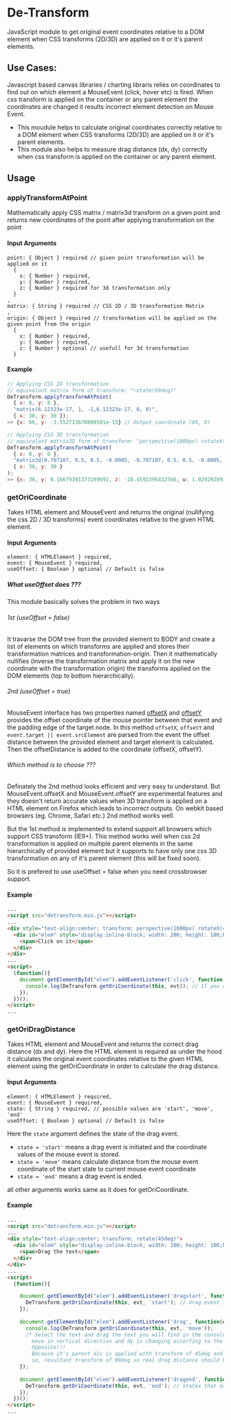 # De-Transform
JavaScript module to get original event coordinates relative to a DOM element when CSS transforms (2D/3D) are applied on it or it's parent elements.

## Use Cases:
Javascript based canvas libraries / charting libraris relies on coordinates to find out on which element a MouseEvent (click, hover etc) is fired. When css transform is applied on the container or any parent element the coordinates are changed it results incorrect element detection on Mouse Event.
 - This moudule helps to calculate original coordinates correctly relative to a DOM element when CSS transforms (2D/3D) are applied on it or it's parent elements.
 - This module also helps to measure drag distance (dx, dy) correctly when css transform is applied on the container or any parent element.

## Usage

### applyTransformAtPoint
Mathematically apply CSS matrix / matrix3d transform on a given point and returns new coordinates of the point after applying transformation on the point

#### Input Arguments
```
point: { Object } required // given point transformation will be applied on it
  {
    x: { Number } required,
    y: { Number } required,
    z: { Number } required for 3d transformation only
  }
,
matrix: { String } required // CSS 2D / 3D transformation Matrix
,
origin: { Object } required // transformation will be applied on the given point from the origin
  {
    x: { Number } required,
    y: { Number } required,
    z: { Number } optional // usefull for 3d transformation
  }
```

#### Example
```javascript
// Applying CSS 2D transformation
// equivalant matrix form of transform: "rotate(90deg)"
DeTransform.applyTransformAtPoint(
  { x: 0, y: 0 },
  "matrix(6.12323e-17, 1, -1,6.12323e-17, 0, 0)",
  { x: 30, y: 30 });
>> {x: 60, y: -3.552713678800501e-15} // Output coordinate (60, 0)

// Applying CSS 3D transformation
// equivalant matrix3D form of transform: "perspective(1000px) rotateX(45deg) rotate(45deg)"
DeTransform.applyTransformAtPoint(
  { x: 0, y: 0 }, 
  "matrix3d(0.707107, 0.5, 0.5, -0.0005, -0.707107, 0.5, 0.5, -0.0005, 0, -0.707107, 0.707107, -0.000707107, 0, 0, 0, 1)",
  { x: 30, y: 30 }
);
>> {x: 30, y: 0.16679391373199692, z: -28.4592395412566, w: 1.029292893} // Output coordinate (30, 0, -28)
```

### getOriCoordinate
Takes HTML element and MouseEvent and returns the original (nullifying the css 2D / 3D transforms) event coordinates relative to the given HTML element.

#### Input Arguments
```
element: { HTMLElement } required,
event: { MouseEvent } required,
useOffset: { Boolean } optional // Default is false
```
##### What useOffset does ???
This module basically solves the problem in two ways
###### 1st (useOffset = false)
It travarse the DOM tree from the provided element to BODY and create a list of elements on which transforms are applied and stores their transformation matrices and transformation-origin.
Then it mathematically nullifies (inverse the transformation matrix and apply it on the new coordinate with the transformation origin) the transforms applied on the DOM elements (top to bottom hierarchically).
###### 2nd (useOffset = true)
MouseEvent interface has two properties named [offsetX](https://developer.mozilla.org/en-US/docs/Web/API/MouseEvent/offsetX) and [offsetY](https://developer.mozilla.org/en-US/docs/Web/API/MouseEvent/offsetY) provides the offset coordinate of the mouse pointer between that event and the padding edge of the target node.
In this method `offsetX`, `offsetY` and `event.target || event.srcElement` are parsed from the event the offset distance between the provided element and target element is calculated. Then the offsetDistance is added to the coordinate (offsetX, offsetY).
###### Which method is to choose ???
Definately the 2nd method looks efficient and very easy to understand. But MouseEvent.offsetX and MouseEvent.offsetY are experimental features and they doesn't return accurate values when 3D transform is applied on a HTML element on Firefox which leads to incorrect outputs. On webkit based browsers (eg. Chrome, Safari etc.) 2nd method works well.

But the 1st method is implemented to extend support all browsers which support CSS transform (IE9+). This method works well when css 2d transformation is applied on multiple parent elements in the same hierarchically of provided element but it supports to have only one css 3D transformation on any of it's parent element (this will be fixed soon).

So it is prefered to use useOffset = false when you need crossbrowser support.

#### Example

```HTML
...
<script src="detransform.min.js"></script>
...
<div style="text-align:center; transform: perspective(1000px) rotateX(45deg) rotateY(15deg) scale(1.5)">
  <div id="elem" style="display:inline-block; width: 200; height: 100;background-color:#ff0000">
    <span>Click on it</span>
  </div>
</div>
...
<script>
  (function(){
    document.getElementById("elem").addEventListener('click', function(evt){
      console.log(DeTransform.getOriCoordinate(this, evt)); // If you click on the top-left (understand the real top left corner by the text position and flow) corner of the red div it will return (0, 0)
    });
  })();
</script>
...
```

### getOriDragDistance
Takes HTML element and MouseEvent and returns the correct drag distance (dx and dy). Here the HTML element is required as under the hood it calculates the original event coordinates relative to the given HTML element using the getOriCoordinate in order to calculate the drag distance.

#### Input Arguments
```
element: { HTMLElement } required,
event: { MouseEvent } required,
state: { String } required, // possible values are 'start', 'move', 'end'
useOffset: { Boolean } optional // Default is false
```

Here the `state` argument defines the state of the drag event.
- `state = 'start'` means a drag event is initiated and the coordinate values of the mouse event is stored.
- `state = 'move'` means calculate distance from the mouse event coordinate of the start state to current mouse event coordinate
- `state = 'end'` means a drag event is ended.
 
all other arguments works same as it does for getOriCoordinate.

#### Example

```HTML
...
<script src="detransform.min.js"></script>
...
<div style="text-align:center; transform: rotate(45deg)">
  <div id="elem" style="display:inline-block; width: 200; height: 100;background-color:#ff0000; transform:rotate(45deg);">
    <span>Drag the text</span>
  </div>
</div>
...
<script>
  (function(){

    document.getElementById("elem").addEventListener('dragstart', function(evt){
      DeTransform.getOriCoordinate(this, evt, 'start'); // drag event is started it'll start calculating distance from next drag 'move'
    });
  
    document.getElementById("elem").addEventListener('drag', function(evt){
      console.log(DeTransform.getOriCoordinate(this, evt, 'move'));
      /* Select the text and drag the text you will find in the console, dx is changing according to the
        move in vertical direction and dy is changing accorfing to the horizontal move.
        Opposite!!!
        Because it's parent div is applied with transform of 45deg and itself is transformed 45deg
        so, resultant transform of 90deg so real drag distance should be opposite in direction. */
    });
  
    document.getElementById("elem").addEventListener('dragend', function(evt){
      DeTransform.getOriCoordinate(this, evt, 'end'); // states that drag event ended.
    });
  })();
</script>
...
```
